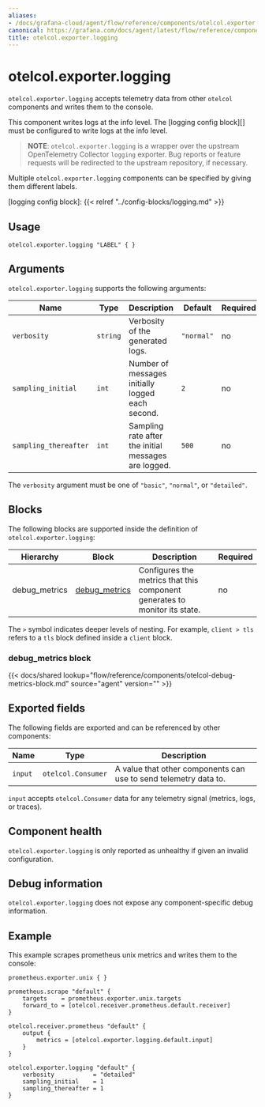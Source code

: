 ```yaml
---
aliases:
- /docs/grafana-cloud/agent/flow/reference/components/otelcol.exporter.logging/
canonical: https://grafana.com/docs/agent/latest/flow/reference/components/otelcol.exporter.logging/
title: otelcol.exporter.logging
---
```


# otelcol.exporter.logging

`otelcol.exporter.logging` accepts telemetry data from other `otelcol` components
and writes them to the console.

This component writes logs at the info level. The [logging config block][] must be
configured to write logs at the info level.

> **NOTE**: `otelcol.exporter.logging` is a wrapper over the upstream
> OpenTelemetry Collector `logging` exporter. Bug reports or feature requests will
> be redirected to the upstream repository, if necessary.

Multiple `otelcol.exporter.logging` components can be specified by giving them
different labels.

[logging config block]: {{< relref "../config-blocks/logging.md" >}}

## Usage

```river
otelcol.exporter.logging "LABEL" { }
```

## Arguments

`otelcol.exporter.logging` supports the following arguments:

Name | Type | Description | Default | Required
---- | ---- | ----------- | ------- | --------
`verbosity`           | `string` | Verbosity of the generated logs. | `"normal"` | no
`sampling_initial`    | `int`    | Number of messages initially logged each second. | `2` | no
`sampling_thereafter` | `int`    | Sampling rate after the initial messages are logged. | `500` | no

The `verbosity` argument must be one of `"basic"`, `"normal"`, or `"detailed"`. 

## Blocks

The following blocks are supported inside the definition of
`otelcol.exporter.logging`:

Hierarchy | Block | Description | Required
--------- | ----- | ----------- | --------
debug_metrics | [debug_metrics][] | Configures the metrics that this component generates to monitor its state. | no

The `>` symbol indicates deeper levels of nesting. For example, `client > tls`
refers to a `tls` block defined inside a `client` block.

[debug_metrics]: #debug_metrics-block

### debug_metrics block

{{< docs/shared lookup="flow/reference/components/otelcol-debug-metrics-block.md" source="agent" version="<AGENT VERSION>" >}}

## Exported fields

The following fields are exported and can be referenced by other components:

Name | Type | Description
---- | ---- | -----------
`input` | `otelcol.Consumer` | A value that other components can use to send telemetry data to.

`input` accepts `otelcol.Consumer` data for any telemetry signal (metrics,
logs, or traces).

## Component health

`otelcol.exporter.logging` is only reported as unhealthy if given an invalid
configuration.

## Debug information

`otelcol.exporter.logging` does not expose any component-specific debug
information.

## Example

This example scrapes prometheus unix metrics and writes them to the console:

```river
prometheus.exporter.unix { }

prometheus.scrape "default" {
	targets    = prometheus.exporter.unix.targets
	forward_to = [otelcol.receiver.prometheus.default.receiver]
}

otelcol.receiver.prometheus "default" {
	output {
		metrics = [otelcol.exporter.logging.default.input]
	}
}

otelcol.exporter.logging "default" {
	verbosity           = "detailed"
	sampling_initial    = 1
	sampling_thereafter = 1
}
```
